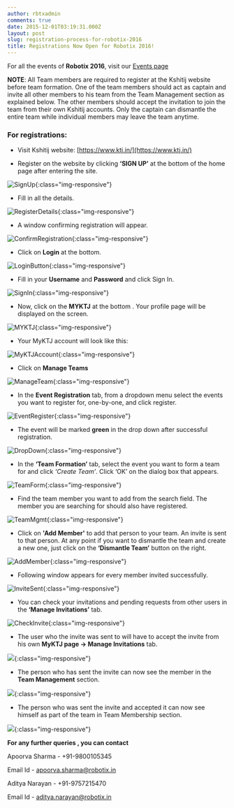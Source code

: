```yaml
---
author: rbtxadmin
comments: true
date: 2015-12-01T03:19:31.000Z
layout: post
slug: registration-process-for-robotix-2016
title: Registrations Now Open for Robotix 2016!
---
```


For all the events of **Robotix 2016**, visit our [Events page](https://www.robotix.in/event)

**NOTE**:
All Team members are required to register at the Kshitij website before team formation. One of the team members should act as captain and invite all other members to his team from the Team Management section as explained below. The other members should accept the invitation to join the team from their own Kshitij accounts. Only the captain can dismantle the entire team while individual members may leave the team anytime.

### For registrations:

- Visit Kshitij website: [https://www.ktj.in/](https://www.ktj.in/)

- Register on the website by clicking **‘SIGN UP’** at the bottom of the home page after entering the site.

![SignUp](https://lh6.googleusercontent.com/CxGWQe1DmuV-yEuw1g30pkL83TSUAO_MVmQJmoWxR1uXyfX7pflROXJgfrqyv-NNbVpO6sZB7MSPqpi2FgL73qQaMwQL8_J-_tYSDwkA_WTVS-OMj0uE8AqmDs6SpJGBlVmymoF0){:class="img-responsive"}

- Fill in all the details.

![RegisterDetails](https://lh5.googleusercontent.com/1kzvwzZmCC87rwDc8Djb-G2I3oq_-mNeTdcjEio4A_5g-5m9YfBl0Hl8bnOKjwuU5ujGSBAEOIJ0zUr9FCNzSWq8SSt4Gzxa3yr0CRkuQ1cP8M8gqQwjQTB9Gl-vniyWPlCSWGIG){:class="img-responsive"}

- A window confirming registration will appear.

![ConfirmRegistration](https://lh4.googleusercontent.com/gMlu5AoVgdnpLr8xf-CDkdO7Uc3vvghaQmm72TgOaXAvrgCWb9cliAJ6Lxi7cS71vWwKoYXo1Inlz3kuyyObeNTeOYUz8pp1ZxhHXEuhbUoEYysy1upW3_udwsKLOJcsw5-Urt-i){:class="img-responsive"}

- Click on **Login** at the bottom.

![LoginButton](https://lh3.googleusercontent.com/UmsZTi6PqaeODnij5wEpVIbcAacKlm7-OlQsflIiULtAws91WOxG3o8RKfKsccvgUekAq85oNeS_buFL6RkC6vSCXHomjoJb5AVvGymaPKGxLnQbxaIQ-n-C4VBp2vt0sYx9iePR){:class="img-responsive"}

- Fill in your **Username** and **Password** and click Sign In.

![SignIn](https://lh5.googleusercontent.com/vvi9M8vXZ1VopFB7kw53BfB0yVExxlRq-4CqoyPOD7QumVnjwTdF89qB84WA--n12JAItwrNbh9tSaiuU0Sd8xFhR9zmEn62c5Eg_G3vtyAoo2DAAwaQ0oZnAIgC67HYLobTWDBY){:class="img-responsive"}

- Now, click on the **MYKTJ** at the bottom . Your profile page will be displayed on the screen.

![MYKTJ](https://lh4.googleusercontent.com/ciY3ENOUa5Y5k_7vdtGVHV4JEnohppMhwgUfd7UwTDkZ7IXYYlup-3rGsiv99vQ2qS2suSmEHETmzNAxx723kW_s-HgElLe3Tpbs1-2oe8TpV5d_nbnKXIahibebIDZo9NIdN9Nr){:class="img-responsive"}

- Your MyKTJ account will look like this:

![MyKTJAccount](https://lh6.googleusercontent.com/GltLuZz8nCF21dvw5ry9t86xcH07D0b_n66GIdouPQ9wfcZ7G4o8Swx6oT42hs__H0OeJMzNygLL1WS9gwdMNzFVsdXSgma-Ow2GLTCek13-aadYA96hkSfMPeekEnRfdTES40fR){:class="img-responsive"}

- Click on **Manage Teams**

![ManageTeam](https://lh6.googleusercontent.com/GltLuZz8nCF21dvw5ry9t86xcH07D0b_n66GIdouPQ9wfcZ7G4o8Swx6oT42hs__H0OeJMzNygLL1WS9gwdMNzFVsdXSgma-Ow2GLTCek13-aadYA96hkSfMPeekEnRfdTES40fR){:class="img-responsive"}

-  In the **Event Registration** tab, from a dropdown menu select the events you want to register for, one-by-one, and click register.

![EventRegister](https://lh5.googleusercontent.com/3XVE6F3KIlA_k1Xe4-2s0GDjchmeekPZhVqag6Qw-4ZYGUPi88SHeMlnhVE7f82BhrTa7yIPbGFrkMB0Biz4GZ16aKfxKhBLaBG5rJUQsqeXjAHF-SWamNWiMsmf5DqyDyewO48u){:class="img-responsive"}

- The event will be marked **green** in the drop down after successful registration.

![DropDown](https://lh4.googleusercontent.com/G5APdBXXmWWXdv3RLJfpHNmeHmeHuZVJ1obyKBftCvCVBYBYUDtR72FBkSuxNU_FAwvZlvtba5x4nrbA0dzMTNRshYiP-GCfFuKmYcXp7dX-4jnkjwfeE-GYIgKmK6-IewAzrtMS){:class="img-responsive"}

- In the **‘Team Formation’** tab, select the event you want to form a team for and click *‘Create Team’*. Click ‘OK’ on the dialog box that appears.

![TeamForm](https://lh3.googleusercontent.com/ATu0DS4O6fkcHppwT1FunNy5-uX4-CdhsM2K_Ot5Fzb7CmsoMsrEumqmcLdj8uc9Y2DjYg4pUhneZxEKLO4GmkSFqcxLWXqwR_0J3IqaGl5FDWEfjtN-1E0chaTdljfCV_OhO4IW){:class="img-responsive"}

- Find the team member you want to add from the search field. The member you are searching for should also have registered.

![TeamMgmt](https://lh6.googleusercontent.com/ExCF8dI_Ir5PdBuS2Sw2axfpTBBoU29RsmkrpL9fHGVICsnV1CKoQn4ZT0O_qAxq0JTELRp9ilFwUM3VSEAyLIfsechur-prJiH1f0XENQMWFT3fBB8i1skOaEB0tegyj9wFeJnb){:class="img-responsive"}

- Click on **'Add Member'** to add that person to your team. An invite is sent to that person. At any point if you want to dismantle the team and create a new one, just click on the **‘Dismantle Team’** button on the right.

![AddMember](https://lh3.googleusercontent.com/pjhueJCcGri-LWcrG-CCA174m7T947rWdG4LpsXE3k-4ENKMVVOHLJ51UJR3DC9zMLq6zvvRo1P8CXZ9n0b8Ian1X4d6B0E1c7Fus_4b_nU2KJfHPY9ynq8giOFA8WvnWw5652gX){:class="img-responsive"}

- Following window appears for every member invited successfully.

![InviteSent](https://lh3.googleusercontent.com/KT-1wfr1xSnKLLUrhwv9zmIFN8ybgZKk8QtjCB3JD6BeYyoA-7goas8MRBtMYLP9VOeiPy9HohmhFp5lktt3HVenxIumgpHZHw_LVXXcfMAQftAOWzGc60vU_DFqLefj_FfGvd-B){:class="img-responsive"}

- You can check your invitations and pending requests from other users in the **‘Manage Invitations’** tab.

![CheckInvite](https://lh3.googleusercontent.com/_uCfdmmNdY37lzBdHH9oI1g-n-FoVBcvo3Srk7XKq8YqPzzCMfPM05QdMHlsK114wWvpy0Bn7W6wORamF5OjyAOzNjpqVKzEH4T3EKgoPQMoqv9Xt8JJ5SIuZR8rUAMZHpElenLf){:class="img-responsive"}

- The user who the invite was sent to will have to accept the invite from his own **MyKTJ page -> Manage Invitations** tab.

![](https://lh5.googleusercontent.com/ol25Yo2UxA9orZ_VQE3j3-ldFnHRitfzhwhMLo8grNF_rK-WaqSjARV4fgMqSWFfmJcko8H5zL2r2gvBWl9HcOoUvlsqK-4JGrhX0T0GL-ezXZYZ1Ht_dpjZ7qGxgq35mqaXAMqw){:class="img-responsive"}

- The person who has sent the invite can now see the member in the **Team Management** section.

![](https://lh4.googleusercontent.com/n_xniChLeXxMDU8h7Xhd1ft6Zipg3M7qiCeiDVfHq2h5UKOokOiTTC96KywMVJChXXKVl3xQ64AxOWxKQU8A3hP_eqOBy9nKQa0DP61-KW1YGYuZ32-LVQq8KTDvFijhjrgA68aJ){:class="img-responsive"}

- The person who was sent the invite and accepted it can now see himself as part of the team in Team Membership section.

![](https://lh5.googleusercontent.com/ubJUOWHJy9v0oMJQZi2coq1AM9pEAWt8ml3qWDeG5wGT_jNmFtTSlaoQNuQfdwlwSkoC9nDOC6wm3y4-wpE_Vm-Q_QFrF6mdMJtkALOje2lmz_KQxnyVY52eCI8I3Sz_NHWTqfsE){:class="img-responsive"}


**For any further queries , you can contact**

Apoorva Sharma - +91-9800105345

Email Id - [apoorva.sharma@robotix.in](mailto:apoorva.sharma@robotix.in)

Aditya Narayan - +91-9757215470

Email Id - [aditya.narayan@robotix.in](mailto:aditya.narayan@robotix.in)
